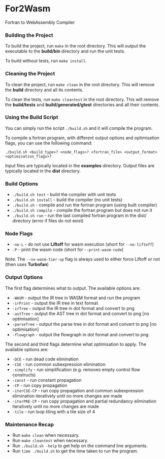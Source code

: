 # For2Wasm
Fortran to WebAssembly Compiler

### Building the Project

To build the project, run `make` in the root directory. This will output the executable to the **build/bin** directory and run the unit tests.

To build without tests, run `make install`.

### Cleaning the Project

To clean the project, run `make clean` in the root directory. This will remove the **build** directory and all its contents.

To clean the tests, run `make cleantest` in the root directory. This will remove the **build/tests** and **build/generated/gtest** directories and all their contents.

### Using the Build Script

You can simply run the script `./build.sh` and it will compile the program.

To compile a fortran program, with different output options and optimisation flags, you can use the following command:
```
./build.sh <build_type>? <node_flags>? <fortran_file> <output_format> <optimisation_flags>?
```

Input files are typically located in the **examples** directory.
Output files are typically located in the **dist** directory.

### Build Options

* `./build.sh test` - build the compiler with unit tests
* `./build.sh install` - build the compiler (no unit tests)
* `./build.sh` - compile and run the fortran program (using built compiler)
* `./build.sh compile` - compile the fortran program but does not run it
* `./build.sh run` - run the last compiled fortran program in the dist/ directory (error if files do not exist)

### Node Flags

* `-no-L` - do not use **Liftoff** for wasm execution (short for `--no-liftoff`)
* `-P` - print the wasm code (short for `--print-wasm-code`)

Note. The `--no-wasm-tier-up` flag is always used to either force Liftoff or not (then uses **Turbofan**)

### Output Options

The first flag determines what to output. The available options are:

* `-WASM` - output the IR tree in WASM format and run the program
* `-irPrint` - output the IR tree in text format
* `-irTree` - output the IR tree in dot format and convert to png
* `-astTree` - output the AST tree in dot format and convert to png [no optimisation]
* `-parseTree` - output the parse tree in dot format and convert to png [no optimisation]
* `-flowgraph` - output the flowgraph in dot format and convert to png

The second and third flags determine what optimisation to apply. The available options are:
* `-DCE` - run dead code elimination
* `-CSE` - run common subexpression elimination
* `-simplify` - run simplification (e.g. removes empty control flow constructs)
* `-const` - run constant propagation
* `-CP` - run copy propagation
* `-iterCSE-CP` - run copy propagation and common subexpression elimination iteratively until no more changes are made
* `-iterPRE-CP` - run copy propagation and partial redundancy elimination iteratively until no more changes are made
* `-tile` - run loop tiling with a tile size of 4

### Maintenance Recap

* Run `make clean` when necessary.
* Run `make cleantest` when necessary.
* Run `./build.sh -help` to get help on the command line arguments.
* Run `time ./build.sh` to get the time taken to run the program.

